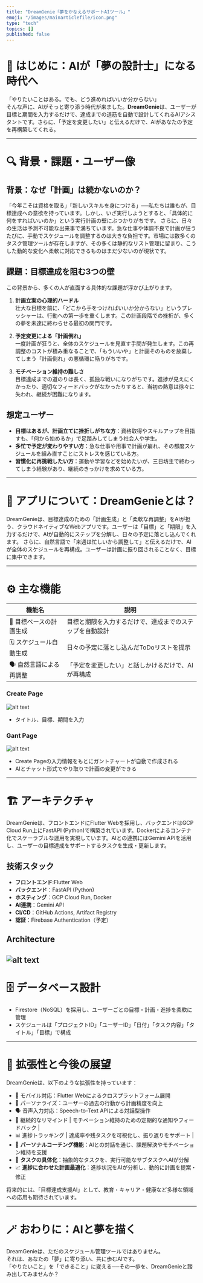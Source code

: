 ```yaml
---
title: "DreamGenie「夢をかなえるサポートAIツール」"
emoji: "/images/mainarticlefile/icon.png"
type: "tech"
topics: []
published: false
---
```


# 🧠 はじめに：AIが「夢の設計士」になる時代へ

「やりたいことはある。でも、どう進めればいいか分からない」  
そんな声に、AIがそっと寄り添う時代が来ました。**DreamGenie**は、ユーザーが目標と期間を入力するだけで、達成までの道筋を自動で設計してくれるAIアシスタントです。さらに、「予定を変更したい」と伝えるだけで、AIがあなたの予定を再構築してくれる。

---

# 🔍 背景・課題・ユーザー像

## 背景：なぜ「計画」は続かないのか？

「今年こそは資格を取る」「新しいスキルを身につける」──私たちは誰もが、目標達成への意欲を持っています。しかし、いざ実行しようとすると、「具体的に何をすればいいのか」という実行計画の壁にぶつかりがちです。
さらに、日々の生活は予測不可能な出来事で満ちています。急な仕事や体調不良で計画が狂うたびに、手動でスケジュールを調整するのは大きな負担です。市場には数多くのタスク管理ツールが存在しますが、その多くは静的なリスト管理に留まり、こうした動的な変化へ柔軟に対応できるものはまだ少ないのが現状です。

## 課題：目標達成を阻む3つの壁

この背景から、多くの人が直面する具体的な課題が浮かび上がります。

1.  **計画立案の心理的ハードル**  
    壮大な目標を前に、「どこから手をつければいいか分からない」というプレッシャーは、行動への第一歩を重くします。この計画段階での挫折が、多くの夢を未達に終わらせる最初の関門です。

2.  **予定変更による「計画倒れ」**  
    一度計画が狂うと、全体のスケジュールを見直す手間が発生します。この再調整のコストが積み重なることで、「もういいや」と計画そのものを放棄してしまう「計画倒れ」の悪循環に陥りがちです。

3.  **モチベーション維持の難しさ**  
    目標達成までの道のりは長く、孤独な戦いになりがちです。進捗が見えにくかったり、適切なフィードバックがなかったりすると、当初の熱意は徐々に失われ、継続が困難になります。

## 想定ユーザー
- **目標はあるが、計画立てに挫折しがちな方**：資格取得やスキルアップを目指すも、「何から始めるか」で足踏みしてしまう社会人や学生。
- **多忙で予定が変わりやすい方**：急な仕事や用事で計画が崩れ、その都度スケジュールを組み直すことにストレスを感じている方。
- **習慣化に再挑戦したい方**：運動や学習などを始めたいが、三日坊主で終わってしまう経験があり、継続のきっかけを求めている方。

---

# 📱 アプリについて：DreamGenieとは？

DreamGenieは、目標達成のための「計画生成」と「柔軟な再調整」をAIが担う、クラウドネイティブなWebアプリです。ユーザーは「目標」と「期限」を入力するだけで、AIが自動的にステップを分解し、日々の予定に落とし込んでくれます。
さらに、自然言語で「来週は忙しいから調整して」と伝えるだけで、AIが全体のスケジュールを再構成。ユーザーは計画に振り回されることなく、目標に集中できます。

---

# ⚙️ 主な機能

| 機能名 | 説明 |
|--------|------|
| 🎯 目標ベースの計画生成 | 目標と期限を入力するだけで、達成までのステップを自動設計 |
| 🗓️ スケジュール自動生成 | 日々の予定に落とし込んだToDoリストを提示 |
| 🗣️ 自然言語による再調整 | 「予定を変更したい」と話しかけるだけで、AIが再構成 |

### Create Page
![alt text](create-page.png)
- タイトル、目標、期間を入力
### Gant Page
![alt text](gant-page.png)
- Create Pageの入力情報をもとにガントチャートが自動で作成される
- AIとチャット形式でやり取りで計画の変更ができる

---

# 🏗️ アーキテクチャ

DreamGenieは、フロントエンドにFlutter Webを採用し、バックエンドはGCP Cloud Run上にFastAPI (Python)で構築されています。Dockerによるコンテナ化でスケーラブルな運用を実現しています。AIとの連携にはGemini APIを活用し、ユーザーの目標達成をサポートするタスクを生成・更新します。

## 技術スタック
- **フロントエンド**:Flutter Web
- **バックエンド**：FastAPI (Python)
- **ホスティング**：GCP Cloud Run, Docker
- **AI連携**：Gemini API
- **CI/CD**：GitHub Actions, Artifact Registry
- **認証**：Firebase Authentication（予定）

## Architecture
![alt text](architecture.png)
---

# 🗄️ データベース設計

- Firestore（NoSQL）を採用し、ユーザーごとの目標・計画・進捗を柔軟に管理
- スケジュールは「プロジェクトID」「ユーザーID」「日付」「タスク内容」「タイトル」「目標」で構成

---

# 🚀 拡張性と今後の展望

DreamGenieは、以下のような拡張性を持っています：

- 📱 モバイル対応：Flutter Webによるクロスプラットフォーム展開
- 🧠 パーソナライズ：ユーザーの過去の行動から計画精度を向上
- 🗣️ 音声入力対応：Speech-to-Text APIによる対話型操作
- 🔄 継続的なリマインド | モチベーション維持のための定期的な通知やフィードバック |
- 📊 進捗トラッキング | 達成率や残タスクを可視化し、振り返りをサポート |
- 🤝 **パーソナルコーチング機能**：AIとの対話を通じ、課題解決やモチベーション維持を支援
- 📝 **タスクの具体化**：抽象的なタスクを、実行可能なサブタスクへAIが分解
- 📈 **進捗に合わせた計画最適化**：進捗状況をAIが分析し、動的に計画を提案・修正

将来的には、「目標達成支援AI」として、教育・キャリア・健康など多様な領域への応用も期待されています。

---

# 🪄 おわりに：AIと夢を描く

DreamGenieは、ただのスケジュール管理ツールではありません。  
それは、あなたの「夢」に寄り添い、共に歩むAIです。  
「やりたいこと」を「できること」に変える──その一歩を、DreamGenieと踏み出してみませんか？
